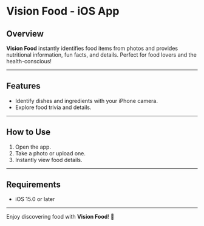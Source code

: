 # Vision Food - iOS App  

## Overview  
**Vision Food** instantly identifies food items from photos and provides nutritional information, fun facts, and details. Perfect for food lovers and the health-conscious!  

---

## Features  
- Identify dishes and ingredients with your iPhone camera.    
- Explore food trivia and details.  

---

## How to Use  
1. Open the app.  
2. Take a photo or upload one.  
3. Instantly view food details.  

---

## Requirements  
- iOS 15.0 or later  

---

Enjoy discovering food with **Vision Food**! 🍎
